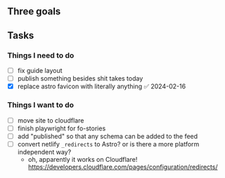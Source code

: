 ## Three goals

## Tasks

### Things I need to do

- [ ] fix guide layout
- [ ] publish something besides shit takes today
- [x] replace astro favicon with literally anything ✅ 2024-02-16
### Things I want to do

- [ ] move site to cloudflare
- [ ] finish playwright for fo-stories
- [ ] add "published" so that any schema can be added to the feed
- [ ] convert netlify `_redirects` to Astro? or is there a more platform independent way?
	- oh, apparently it works on Cloudflare! https://developers.cloudflare.com/pages/configuration/redirects/
